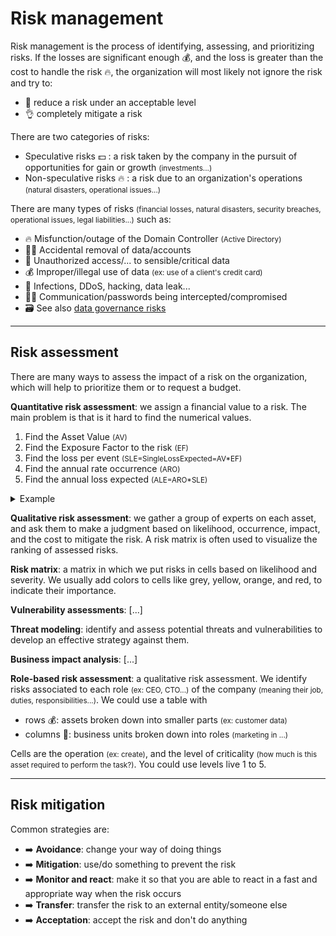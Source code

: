 # Risk management

<div class="row row-cols-lg-2"><div>

Risk management is the process of identifying, assessing, and prioritizing risks. If the losses are significant enough 💰, and the loss is greater than the cost to handle the risk 🔥, the organization will most likely not ignore the risk and try to:

* 🛟 reduce a risk under an acceptable level
* 👌 completely mitigate a risk

There are two categories of risks:

* <span class="fw-semibold">Speculative risks</span> 💵 : a risk taken by the company in the pursuit of opportunities for gain or growth <small>(investments...)</small>
* <span class="fw-semibold">Non-speculative risks</span> 🔥 : a risk due to an organization's operations <small>(natural disasters, operational issues...)</small>
</div><div>

There are many types of risks <small>(financial losses, natural disasters, security breaches, operational issues, legal liabilities...)</small> such as:

* 🔥 Misfunction/outage of the Domain Controller <small>(Active Directory)</small>
* 🙅‍♀️ Accidental removal of data/accounts
* 🔐 Unauthorized access/... to sensible/critical data
* 💰 Improper/illegal use of data <small>(ex: use of a client's credit card)</small>
* 🔫 Infections, DDoS, hacking, data leak...
* 🧑‍💻 Communication/passwords being intercepted/compromised
* 🗃️ See also [data governance risks](/cybersecurity/blue-team/architecture/data.md#security-risks-and-business-needs)
</div></div>

<hr class="sep-both">

## Risk assessment

<div class="row row-cols-lg-2"><div>

There are many ways to assess the impact of a risk on the organization, which will help to prioritize them or to request a budget.

**Quantitative risk assessment**: we assign a financial value to a risk. The main problem is that is it hard to find the numerical values.

1. Find the Asset Value <small>(AV)</small>
2. Find the Exposure Factor to the risk <small>(EF)</small>
3. Find the loss per event <small>(SLE=SingleLossExpected=AV*EF)</small>
4. Find the annual rate occurrence <small>(ARO)</small>
5. Find the annual loss expected <small>(ALE=ARO*SLE)</small>

<details class="details-s mb-3">
<summary>Example</summary>

The AV is 45 millions. Two out of three times we can mitigate the risk, it means that the risk occurs 1 out of 3 times, so `EF=1/3`. The loss per event is `SLE=45M*(1/3)=15M`. The risk occur two times per year, so `ARO=2` and `ALE=15M*2=30M`. It means that we won't pay insurance or means to mitigate the risk greater than 30 millions.
</details>

**Qualitative risk assessment**: we gather a group of experts on each asset, and ask them to make a judgment based on likelihood, occurrence, impact, and the cost to mitigate the risk. A risk matrix is often used to visualize the ranking of assessed risks.

</div><div>

**Risk matrix**: a matrix in which we put risks in cells based on likelihood and severity. We usually add colors to cells like grey, yellow, orange, and red, to indicate their importance.

**Vulnerability assessments**: [...]

**Threat modeling**: identify and assess potential threats and vulnerabilities to develop an effective strategy against them.

**Business impact analysis**: [...]

**Role-based risk assessment**: a qualitative risk assessment. We identify risks associated to each role <small>(ex: CEO, CTO...)</small> of the company <small>(meaning their job, duties, responsibilities...)</small>. We could use a table with 

* rows 💰: assets broken down into smaller parts <small>(ex: customer data)</small>
* columns 🧑: business units broken down into roles <small>(marketing in ...)</small>

Cells are the operation <small>(ex: create)</small>, and the level of criticality <small>(how much is this asset required to perform the task?)</small>. You could use levels live 1 to 5.
</div></div>

<hr class="sep-both">

## Risk mitigation

<div class="row row-cols-lg-2"><div>

Common strategies are:

* ➡️ **Avoidance**: change your way of doing things
* ➡️ **Mitigation**: use/do something to prevent the risk
* ➡️ **Monitor and react**: make it so that you are able to react in a fast and appropriate way when the risk occurs
* ➡️ **Transfer**: transfer the risk to an external entity/someone else
* ➡️ **Acceptation**: accept the risk and don't do anything
</div><div>

</div></div>